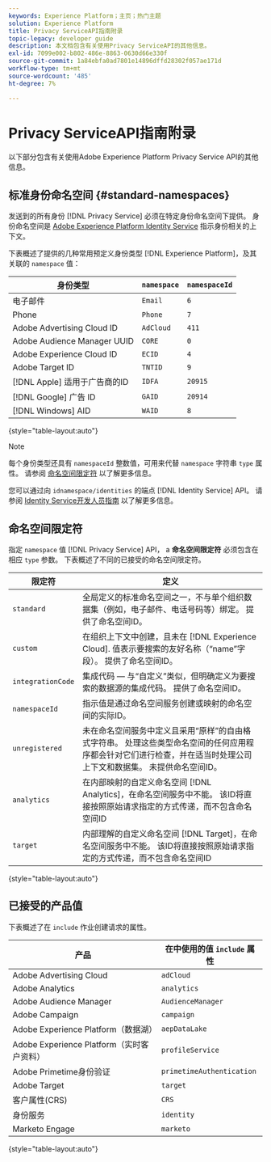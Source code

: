 ```yaml
---
keywords: Experience Platform；主页；热门主题
solution: Experience Platform
title: Privacy ServiceAPI指南附录
topic-legacy: developer guide
description: 本文档包含有关使用Privacy ServiceAPI的其他信息。
exl-id: 7099e002-b802-486e-8863-0630d66e330f
source-git-commit: 1a84ebfa0ad7801e14896dffd28302f057ae171d
workflow-type: tm+mt
source-wordcount: '485'
ht-degree: 7%

---
```


# Privacy ServiceAPI指南附录

以下部分包含有关使用Adobe Experience Platform Privacy Service API的其他信息。

## 标准身份命名空间 {#standard-namespaces}

发送到的所有身份 [!DNL Privacy Service] 必须在特定身份命名空间下提供。 身份命名空间是 [Adobe Experience Platform Identity Service](../../identity-service/home.md) 指示身份相关的上下文。

下表概述了提供的几种常用预定义身份类型 [!DNL Experience Platform]，及其关联的 `namespace` 值：

| 身份类型 | `namespace` | `namespaceId` |
| --- | --- | --- |
| 电子邮件 | `Email` | `6` |
| Phone | `Phone` | `7` |
| Adobe Advertising Cloud ID | `AdCloud` | `411` |
| Adobe Audience Manager UUID | `CORE` | `0` |
| Adobe Experience Cloud ID | `ECID` | `4` |
| Adobe Target ID | `TNTID` | `9` |
| [!DNL Apple] 适用于广告商的ID | `IDFA` | `20915` |
| [!DNL Google] 广告 ID | `GAID` | `20914` |
| [!DNL Windows] AID | `WAID` | `8` |

{style=&quot;table-layout:auto&quot;}

>[!NOTE]
>
>每个身份类型还具有 `namespaceId` 整数值，可用来代替 `namespace` 字符串 `type` 属性。 请参阅 [命名空间限定符](#namespace-qualifiers) 以了解更多信息。

您可以通过向 `idnamespace/identities` 的端点 [!DNL Identity Service] API。 请参阅 [Identity Service开发人员指南](../../identity-service/api/getting-started.md) 以了解更多信息。

## 命名空间限定符

指定 `namespace` 值 [!DNL Privacy Service] API， a **命名空间限定符** 必须包含在相应 `type` 参数。 下表概述了不同的已接受的命名空间限定符。

| 限定符 | 定义 |
| --------- | ---------- |
| `standard` | 全局定义的标准命名空间之一，不与单个组织数据集（例如，电子邮件、电话号码等）绑定。 提供了命名空间ID。 |
| `custom` | 在组织上下文中创建，且未在 [!DNL Experience Cloud]. 值表示要搜索的友好名称（“name”字段）。 提供了命名空间ID。 |
| `integrationCode` | 集成代码 — 与“自定义”类似，但明确定义为要搜索的数据源的集成代码。 提供了命名空间ID。 |
| `namespaceId` | 指示值是通过命名空间服务创建或映射的命名空间的实际ID。 |
| `unregistered` | 未在命名空间服务中定义且采用“原样”的自由格式字符串。 处理这些类型命名空间的任何应用程序都会针对它们进行检查，并在适当时处理公司上下文和数据集。 未提供命名空间ID。 |
| `analytics` | 在内部映射的自定义命名空间 [!DNL Analytics]，在命名空间服务中不能。 该ID将直接按照原始请求指定的方式传递，而不包含命名空间ID |
| `target` | 内部理解的自定义命名空间 [!DNL Target]，在命名空间服务中不能。 该ID将直接按照原始请求指定的方式传递，而不包含命名空间ID |

{style=&quot;table-layout:auto&quot;}

## 已接受的产品值

下表概述了在 `include` 作业创建请求的属性。

| 产品 | 在中使用的值 `include` 属性 |
| --- | --- |
| Adobe Advertising Cloud | `adCloud` |
| Adobe Analytics | `analytics` |
| Adobe Audience Manager | `AudienceManager` |
| Adobe Campaign | `campaign` |
| Adobe Experience Platform（数据湖） | `aepDataLake` |
| Adobe Experience Platform（实时客户资料） | `profileService` |
| Adobe Primetime身份验证 | `primetimeAuthentication` |
| Adobe Target | `target` |
| 客户属性(CRS) | `CRS` |
| 身份服务 | `identity` |
| Marketo Engage | `marketo` |

{style=&quot;table-layout:auto&quot;}
